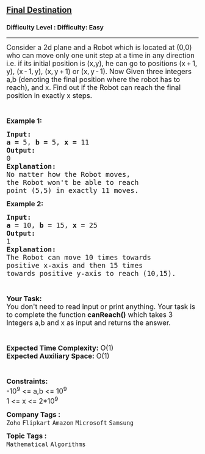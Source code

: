 <h2><a href="https://www.geeksforgeeks.org/problems/final-destination4628/1?page=5&company=Flipkart,Adobe&difficulty=Easy,Medium&status=unsolved&sortBy=submissions">Final Destination</a></h2><h3>Difficulty Level : Difficulty: Easy</h3><hr><div class="problems_problem_content__Xm_eO"><p><span style="font-size:18px">Consider a 2d plane and a Robot which is located at (0,0) who&nbsp;can move only one unit step at a time&nbsp;in any direction i.e. if its initial position is (x,y), he can go to positions (x + 1, y), (x - 1, y),&nbsp;(x, y + 1) or (x, y - 1). Now Given three integers a,b (denoting the final position where the robot has to reach), and x. Find out if the Robot can reach the final position in exactly x steps.</span></p>

<p>&nbsp;</p>

<p><span style="font-size:18px"><strong>Example 1:</strong></span></p>

<pre><span style="font-size:18px"><strong>Input:</strong></span>
<strong><span style="font-size:18px">a = </span></strong><span style="font-size:18px">5, <strong>b = </strong>5, <strong>x</strong> <strong>= </strong>11</span>
<span style="font-size:18px"><strong>Output:</strong></span>
<span style="font-size:18px">0</span>
<span style="font-size:18px"><strong>Explanation:</strong></span>
<span style="font-size:18px">No matter how the Robot moves,
the Robot won't be able to reach
point (5,5) in exactly 11 moves.</span></pre>

<p><span style="font-size:18px"><strong>Example 2:</strong></span></p>

<pre><span style="font-size:18px"><strong>Input:</strong></span>
<strong><span style="font-size:18px">a = </span></strong><span style="font-size:18px">10, <strong>b = </strong>15, <strong>x</strong> <strong>= </strong>25</span>
<span style="font-size:18px"><strong>Output:</strong></span>
<span style="font-size:18px">1</span>
<span style="font-size:18px"><strong>Explanation:</strong></span>
<span style="font-size:18px">The Robot can move 10 times towards
positive x-axis and then 15 times
towards positive y-axis to reach (10,15).
</span></pre>

<p>&nbsp;</p>

<p><span style="font-size:18px"><strong>Your Task:</strong><br>
You don't need to read input or print anything. Your task is to complete the function <strong>canReach()</strong> which takes 3 Integers a,b and x as input and returns the answer.</span></p>

<p>&nbsp;</p>

<p><span style="font-size:18px"><strong>Expected Time Complexity:</strong> O(1)<br>
<strong>Expected Auxiliary Space:</strong> O(1)</span></p>

<p>&nbsp;</p>

<p><span style="font-size:18px"><strong>Constraints:</strong></span><br>
<span style="font-size:18px">-10<sup>9</sup> &lt;= a,b &lt;= 10<sup>9</sup><br>
1 &lt;= x &lt;= 2*10<sup>9</sup></span></p>
</div><p><span style=font-size:18px><strong>Company Tags : </strong><br><code>Zoho</code>&nbsp;<code>Flipkart</code>&nbsp;<code>Amazon</code>&nbsp;<code>Microsoft</code>&nbsp;<code>Samsung</code>&nbsp;<br><p><span style=font-size:18px><strong>Topic Tags : </strong><br><code>Mathematical</code>&nbsp;<code>Algorithms</code>&nbsp;